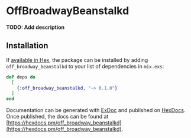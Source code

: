 # OffBroadwayBeanstalkd

**TODO: Add description**

## Installation

If [available in Hex](https://hex.pm/docs/publish), the package can be installed
by adding `off_broadway_beanstalkd` to your list of dependencies in `mix.exs`:

```elixir
def deps do
  [
    {:off_broadway_beanstalkd, "~> 0.1.0"}
  ]
end
```

Documentation can be generated with [ExDoc](https://github.com/elixir-lang/ex_doc)
and published on [HexDocs](https://hexdocs.pm). Once published, the docs can
be found at [https://hexdocs.pm/off_broadway_beanstalkd](https://hexdocs.pm/off_broadway_beanstalkd).

